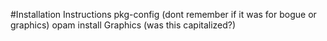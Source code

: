 #Installation Instructions
pkg-config (dont remember if it was for bogue or graphics)
opam install Graphics (was this capitalized?)